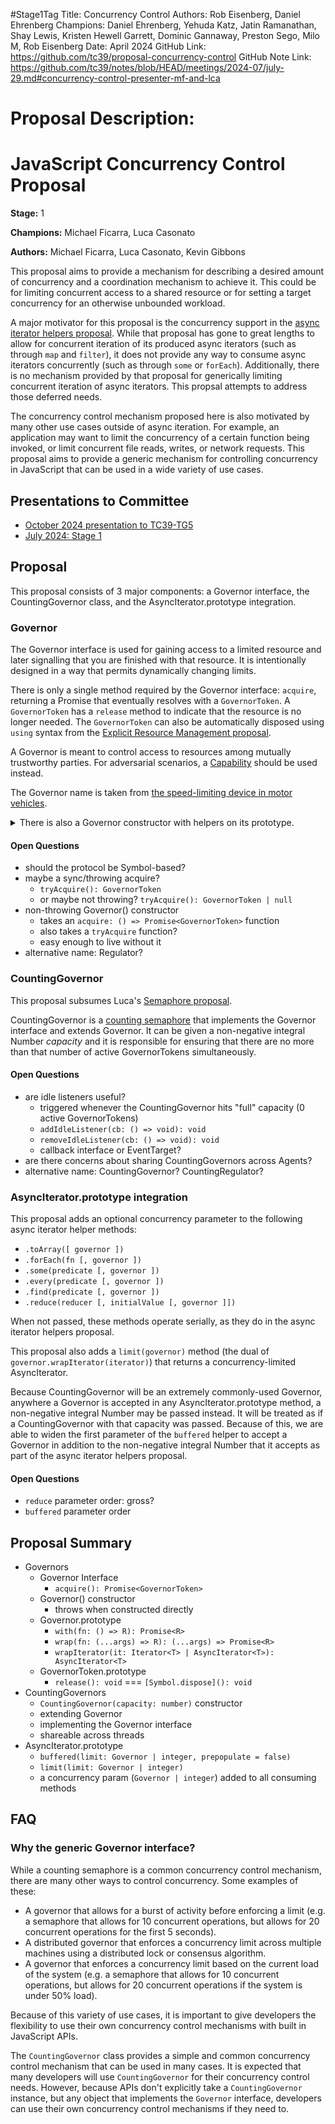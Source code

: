 #Stage1Tag
Title: Concurrency Control
Authors: Rob Eisenberg, Daniel Ehrenberg
Champions: Daniel Ehrenberg, Yehuda Katz, Jatin Ramanathan, Shay Lewis, Kristen Hewell Garrett, Dominic Gannaway, Preston Sego, Milo M, Rob Eisenberg
Date: April 2024
GitHub Link: https://github.com/tc39/proposal-concurrency-control
GitHub Note Link: https://github.com/tc39/notes/blob/HEAD/meetings/2024-07/july-29.md#concurrency-control-presenter-mf-and-lca

# Proposal Description:
JavaScript Concurrency Control Proposal
=======================================

**Stage:** 1

**Champions:** Michael Ficarra, Luca Casonato

**Authors:** Michael Ficarra, Luca Casonato, Kevin Gibbons

This proposal aims to provide a mechanism for describing a desired amount of concurrency and a coordination mechanism to achieve it. This could be for limiting concurrent access to a shared resource or for setting a target concurrency for an otherwise unbounded workload.

A major motivator for this proposal is the concurrency support in the [async iterator helpers proposal](https://github.com/tc39/proposal-async-iterator-helpers). While that proposal has gone to great lengths to allow for concurrent iteration of its produced async iterators (such as through `map` and `filter`), it does not provide any way to consume async iterators concurrently (such as through `some` or `forEach`). Additionally, there is no mechanism provided by that proposal for generically limiting concurrent iteration of async iterators. This propsal attempts to address those deferred needs.

The concurrency control mechanism proposed here is also motivated by many other use cases outside of async iteration. For example, an application may want to limit the concurrency of a certain function being invoked, or limit concurrent file reads, writes, or network requests. This proposal aims to provide a generic mechanism for controlling concurrency in JavaScript that can be used in a wide variety of use cases.

## Presentations to Committee

- [October 2024 presentation to TC39-TG5](https://docs.google.com/presentation/d/1Pf0s8XXVCxlERmJU_YZY6YwEULXDS_HaBH3zuMUyrPo)
- [July 2024: Stage 1](https://docs.google.com/presentation/d/1rLIzouj1zTr4KdjNrYMZt-FbvEGMPmVeJ8HjOtB6wOU)

## Proposal

This proposal consists of 3 major components: a Governor interface, the CountingGovernor class, and the AsyncIterator.prototype integration.

### Governor

The Governor interface is used for gaining access to a limited resource and later signalling that you are finished with that resource. It is intentionally designed in a way that permits dynamically changing limits.

There is only a single method required by the Governor interface: `acquire`, returning a Promise that eventually resolves with a `GovernorToken`. A `GovernorToken` has a `release` method to indicate that the resource is no longer needed. The `GovernorToken` can also be automatically disposed using `using` syntax from the [Explicit Resource Management proposal](https://github.com/tc39/proposal-explicit-resource-management).

A Governor is meant to control access to resources among mutually trustworthy parties. For adversarial scenarios, a [Capability](https://gist.github.com/michaelficarra/415941f94ed2249b5322d077aeaa6f96) should be used instead.

The Governor name is taken from [the speed-limiting device in motor vehicles](https://en.wikipedia.org/wiki/Governor_%28device%29).

<details>
<summary>
There is also a Governor constructor with helpers on its prototype.
</summary>

The constructor unconditionally throws when it is the `new.target`. To make the helpers available, a concrete Governor can be implemented as follows:

```js
const someGovernor = {
  __proto__: Governor.prototype,
  acquire() {
    // ...
  },
};
```

The `with(fn: () => R): Promise<R>` helper takes a function and automatically acquires/releases a GovernorToken. An approximation:

```js
Governor.prototype.with = async (fn) => {
  using void = await this.acquire();
  return await fn();
};
```

The `wrap(fn: (...args) => R): (...args) => Promise<R>` helper takes a function and returns a function with the same behaviour but limited in its concurrency by this Governor. An approximation:

```js
Governor.prototype.wrap = fn => {
  const governor = this;
  return async function() {
    using void = await governor.acquire();
    return await fn.apply(this, arguments);
  };
};
```

Similarly, `wrapIterator(it: Iterator<T> | AsyncIterator<T>): AsyncIterator<T>` takes an Iterator or AsyncIterator and returns an AsyncIterator that yields the same values but limited in concurrency by this Governor.
</details>

#### Open Questions

- should the protocol be Symbol-based?
- maybe a sync/throwing acquire?
  - `tryAcquire(): GovernorToken`
  - or maybe not throwing? `tryAcquire(): GovernorToken | null`
- non-throwing Governor() constructor
  - takes an `acquire: () => Promise<GovernorToken>` function
  - also takes a `tryAcquire` function?
  - easy enough to live without it
- alternative name: Regulator?

### CountingGovernor

This proposal subsumes Luca's [Semaphore proposal](https://github.com/lucacasonato/proposal-semaphore).

CountingGovernor is a [counting semaphore](https://en.wikipedia.org/wiki/Semaphore_%28programming%29) that implements the Governor interface and extends Governor. It can be given a non-negative integral Number *capacity* and it is responsible for ensuring that there are no more than that number of active GovernorTokens simultaneously.

#### Open Questions

- are idle listeners useful?
  - triggered whenever the CountingGovernor hits "full" capacity (0 active GovernorTokens)
  - `addIdleListener(cb: () => void): void`
  - `removeIdleListener(cb: () => void): void`
  - callback interface or EventTarget?
- are there concerns about sharing CountingGovernors across Agents?
- alternative name: CountingGovernor? CountingRegulator?

### AsyncIterator.prototype integration

This proposal adds an optional concurrency parameter to the following async iterator helper methods:

- `.toArray([ governor ])`
- `.forEach(fn [, governor ])`
- `.some(predicate [, governor ])`
- `.every(predicate [, governor ])`
- `.find(predicate [, governor ])`
- `.reduce(reducer [, initialValue [, governor ]])`

When not passed, these methods operate serially, as they do in the async iterator helpers proposal.

This proposal also adds a `limit(governor)` method (the dual of `governor.wrapIterator(iterator)`) that returns a concurrency-limited AsyncIterator.

Because CountingGovernor will be an extremely commonly-used Governor, anywhere a Governor is accepted in any AsyncIterator.prototype method, a non-negative integral Number may be passed instead. It will be treated as if a CountingGovernor with that capacity was passed. Because of this, we are able to widen the first parameter of the `buffered` helper to accept a Governor in addition to the non-negative integral Number that it accepts as part of the async iterator helpers proposal.

#### Open Questions

- `reduce` parameter order: gross?
- `buffered` parameter order

## Proposal Summary

- Governors
  - Governor Interface
    - `acquire(): Promise<GovernorToken>`
  - Governor() constructor
    - throws when constructed directly
  - Governor.prototype
    - `with(fn: () => R): Promise<R>`
    - `wrap(fn: (...args) => R): (...args) => Promise<R>`
    - `wrapIterator(it: Iterator<T> | AsyncIterator<T>): AsyncIterator<T>`
  - GovernorToken.prototype
    - `release(): void` === `[Symbol.dispose](): void`
- CountingGovernors
  - `CountingGovernor(capacity: number)` constructor
  - extending Governor
  - implementing the Governor interface
  - shareable across threads
- AsyncIterator.prototype
  - `buffered(limit: Governor | integer, prepopulate = false)`
  - `limit(limit: Governor | integer)`
  - a concurrency param (`Governor | integer`) added to all consuming methods


## FAQ

### Why the generic Governor interface?

While a counting semaphore is a common concurrency control mechanism, there are many other ways to control concurrency. Some examples of these:

- A governor that allows for a burst of activity before enforcing a limit (e.g. a semaphore that allows for 10 concurrent operations, but allows for 20 concurrent operations for the first 5 seconds).
- A distributed governor that enforces a concurrency limit across multiple machines using a distributed lock or consensus algorithm.
- A governor that enforces a concurrency limit based on the current load of the system (e.g. a semaphore that allows for 10 concurrent operations, but allows for 20 concurrent operations if the system is under 50% load).

Because of this variety of use cases, it is important to give developers the flexibility to use their own concurrency control mechanisms with built in JavaScript APIs.

The `CountingGovernor` class provides a simple and common concurrency control mechanism that can be used in many cases. It is expected that many developers will use `CountingGovernor` for their concurrency control needs. However, because APIs don't explicitly take a `CountingGovernor` instance, but any object that implements the `Governor` interface, developers can use their own concurrency control mechanisms if they need to.
